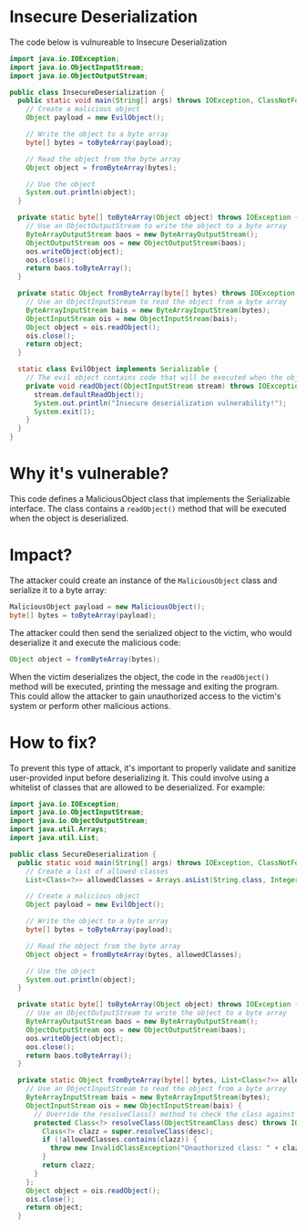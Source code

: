 # Insecure Deserialization

The code below is vulnureable to Insecure Deserialization

```java
import java.io.IOException;
import java.io.ObjectInputStream;
import java.io.ObjectOutputStream;

public class InsecureDeserialization {
  public static void main(String[] args) throws IOException, ClassNotFoundException {
    // Create a malicious object
    Object payload = new EvilObject();

    // Write the object to a byte array
    byte[] bytes = toByteArray(payload);

    // Read the object from the byte array
    Object object = fromByteArray(bytes);

    // Use the object
    System.out.println(object);
  }

  private static byte[] toByteArray(Object object) throws IOException {
    // Use an ObjectOutputStream to write the object to a byte array
    ByteArrayOutputStream baos = new ByteArrayOutputStream();
    ObjectOutputStream oos = new ObjectOutputStream(baos);
    oos.writeObject(object);
    oos.close();
    return baos.toByteArray();
  }

  private static Object fromByteArray(byte[] bytes) throws IOException, ClassNotFoundException {
    // Use an ObjectInputStream to read the object from a byte array
    ByteArrayInputStream bais = new ByteArrayInputStream(bytes);
    ObjectInputStream ois = new ObjectInputStream(bais);
    Object object = ois.readObject();
    ois.close();
    return object;
  }

  static class EvilObject implements Serializable {
    // The evil object contains code that will be executed when the object is deserialized
    private void readObject(ObjectInputStream stream) throws IOException, ClassNotFoundException {
      stream.defaultReadObject();
      System.out.println("Insecure deserialization vulnerability!");
      System.exit(1);
    }
  }
}
```

# Why it's vulnerable?
This code defines a MaliciousObject class that implements the Serializable interface. The class contains a ```readObject()``` method that will be executed when the object is deserialized. 

# Impact?
The attacker could create an instance of the ```MaliciousObject``` class and serialize it to a byte array:

```java
MaliciousObject payload = new MaliciousObject();
byte[] bytes = toByteArray(payload);
```
The attacker could then send the serialized object to the victim, who would deserialize it and execute the malicious code:

```java
Object object = fromByteArray(bytes);
```

When the victim deserializes the object, the code in the ```readObject()``` method will be executed, printing the message and exiting the program. This could allow the attacker to gain unauthorized access to the victim's system or perform other malicious actions.

# How to fix?
To prevent this type of attack, it's important to properly validate and sanitize user-provided input before deserializing it. This could involve using a whitelist of classes that are allowed to be deserialized. For example:

```java
import java.io.IOException;
import java.io.ObjectInputStream;
import java.io.ObjectOutputStream;
import java.util.Arrays;
import java.util.List;

public class SecureDeserialization {
  public static void main(String[] args) throws IOException, ClassNotFoundException {
    // Create a list of allowed classes
    List<Class<?>> allowedClasses = Arrays.asList(String.class, Integer.class);

    // Create a malicious object
    Object payload = new EvilObject();

    // Write the object to a byte array
    byte[] bytes = toByteArray(payload);

    // Read the object from the byte array
    Object object = fromByteArray(bytes, allowedClasses);

    // Use the object
    System.out.println(object);
  }

  private static byte[] toByteArray(Object object) throws IOException {
    // Use an ObjectOutputStream to write the object to a byte array
    ByteArrayOutputStream baos = new ByteArrayOutputStream();
    ObjectOutputStream oos = new ObjectOutputStream(baos);
    oos.writeObject(object);
    oos.close();
    return baos.toByteArray();
  }

  private static Object fromByteArray(byte[] bytes, List<Class<?>> allowedClasses) throws IOException, ClassNotFoundException {
    // Use an ObjectInputStream to read the object from a byte array
    ByteArrayInputStream bais = new ByteArrayInputStream(bytes);
    ObjectInputStream ois = new ObjectInputStream(bais) {
      // Override the resolveClass() method to check the class against the whitelist
      protected Class<?> resolveClass(ObjectStreamClass desc) throws IOException, ClassNotFoundException {
        Class<?> clazz = super.resolveClass(desc);
        if (!allowedClasses.contains(clazz)) {
          throw new InvalidClassException("Unauthorized class: " + clazz.getName());
        }
        return clazz;
      }
    };
    Object object = ois.readObject();
    ois.close();
    return object;
  }
```
